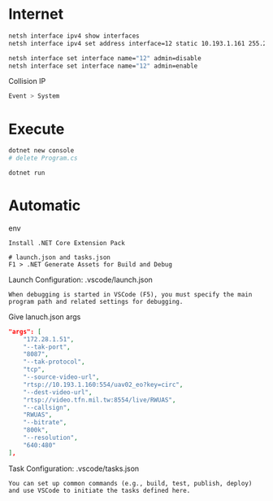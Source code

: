 # Internet
```bash
netsh interface ipv4 show interfaces
netsh interface ipv4 set address interface=12 static 10.193.1.161 255.255.255.0 10.193.1.1

netsh interface set interface name="12" admin=disable
netsh interface set interface name="12" admin=enable
```
Collision IP
```bash
Event > System
```

# Execute
```bash
dotnet new console
# delete Program.cs

dotnet run
```

# Automatic
env
```
Install .NET Core Extension Pack

# launch.json and tasks.json
F1 > .NET Generate Assets for Build and Debug
```
Launch Configuration: .vscode/launch.json
```
When debugging is started in VSCode (F5), you must specify the main 
program path and related settings for debugging.
```
Give lanuch.json args
```json
"args": [
    "172.28.1.51",
    "--tak-port",
    "8087",
    "--tak-protocol",
    "tcp",
    "--source-video-url",
    "rtsp://10.193.1.160:554/uav02_eo?key=circ",
    "--dest-video-url",
    "rtsp://video.tfn.mil.tw:8554/live/RWUAS",
    "--callsign",
    "RWUAS",
    "--bitrate",
    "800k",
    "--resolution",
    "640:480"
],
```
Task Configuration: .vscode/tasks.json
```
You can set up common commands (e.g., build, test, publish, deploy) 
and use VSCode to initiate the tasks defined here.
```